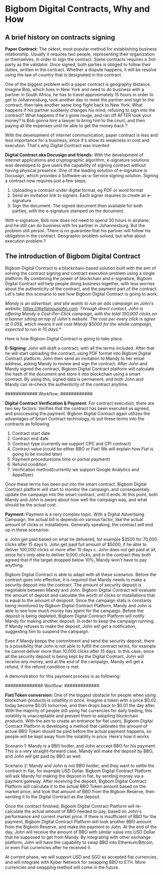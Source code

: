# Bigbom Digital Contracts, Why and How

## A brief history on contracts signing

**Paper Contract:** The oldest, most popular method for establishing business relationship. Usually it requires two people, representing their organization or themselves, in order to sign the contract. Some contracts requires a 3rd-party as the validator. 
Once signed, both parties is obliged to follow their duties, written in the contract. Whether a dispute happens, it will be resolve using the law of country that is designated in the contract.

One of the biggest problem with a paper contract is geography distance. Imagine Bob, which lives in New York and need to do business with a partner in South Africa, he has to travel approximately 15 hours in order to get to Johannesburg, took another day to meet the partner and sign to the contract, then take another same long flight back to New York. What happens if his partner suddenly changes his mind, refusing to sign into the contract? What happens if he's gone rouge, and ran off AFTER took your money? Is Bob gonna hire a lawyer to bring him to the court, and then paying all the expenses until he able to get the money back ?

With the development of internet communication, paper contract is less and less importance for a business, since it's show its weakness in cost and execution. That's why Digital Contract was invented

**Digital Contract aka Docusign and friends:** With the development of internet applications and cryptographic algorithm, e-signature solutions was developed to give users the capability of signing contract without having physical presence. One of the leading solution of e-signature is Docusign, which provides a Software-as-a-Service signing solution. Signing a contract now requires just a few steps:

1. Uploading a contract under digital format, eg PDF or word format
2. Send an invitation link to signers. Each signer requires to create an e-signature
3. Sign the document. The signed document then available for both parties, with the e-signature stamped on the document. 

With e-signature, Bob now does not need to spend 30 hours in airplane, and he still can do business with his partner in Johannesburg. But the problem still persist. There is no guarantee that his partner will follow his obligation in the contract. Geographic problem solved, but what about execution problem ?

## The introduction of Bigbom Digital Contract

Bigbom Digital Contract is a blockchain-based solution built with the aim of solving the contract signing and contract execution problem using a single platform. By combining the power of blockchain and e-signature, Bigbom Digital Contract will help people doing business together, with less worries about the authenticity of the contract, and the payment part of the contract. Let's take this scenario to see how Bigbom Digital Contract is going to work.

*Mandy is an advertiser, and she wants to run an ads campaign on John's website, https://thefamousjohn.com. Through direct contact, John is offering Mandy a Cost-Per-Click campaign, with the total 100,000 clicks on a banner sitting on top of John's website. The cost per every click is agree at 0.05$, which means it will cost Mandy $5000 for the whole campaign, expected to run in 15 days.**

Here is how Bigbom Digital Contract is going to take place.

**E-Signing:** John will draft a contract, with all the terms included. After that he will start uploading the contract, using PDF format into Bigbom Digital Contract platform. John then send an invitation to Mandy to her email address, asking Mandy to review and sign the contract. After John and Mandy signed the contract, Bigbom Digital Contract platform will calculate the hash of the document and store it into blockchain using a smart contract. By using this, signed data is permanent, and both John and Mandy can re-check the authenticity of the contract anytime.

############
Workflow:
############

**Digital Contract Verification & Payment:** For contract execution, there are two key factors: Verifies that the contract has been executed as agreed, and proccessing the payment. Bigbom Digital Contract again utilizes the advantages of Smart Contract technology, to put these terms into the contracts as following

1. Contract start date
2. Contract end date
3. Contract type (currently we support CPC and CPI contract)
4. Contract value (could be either BBO or Fiat! We will explain how Fiat is going to be involed later)
5. Payment procedure(one time or partial payment)
6. Refund condition
7. Verification method(currently we support Google Analytics and Appsflyer)

Once these terms has been put into the smart contract. Bigbom Digital Contract platform will start to monitor the campaign, and consequentaly update the campaign into the smart contract, until it ends. At this point, both Mandy and John is aware about how well the campaign was, and what should be the actual cost.

**Payment:** Payment is a very complex topic. With a Digital Advertising Campaign, the actual bill is depends on various factor, like the actual amount of clicks or installations. Generally speaking, the contract will end up in these scenarios:

a. John get paid based on what he delivered, for example $3500 for 70,000 clicks after 15 days
b. John get paid full amount of $5000, if he able to deliver 100,000 clicks or more after 15 days
c. John does not get paid at all, since he's only able to deliver 9,000 clicks, and in the contract they both agreed that if the target dropped below 10%, Mandy won't have to pay anything.

Bigbom Digital Contract is able to adapt with all these scenarios. Before the contract goes into effective, it is required that Mandy needs to make a security deposit into the contract. The amount of security deposit is negotiable between Mandy and John. Bigbom Digital Contract will evaluate the amount of deposit and calculate the worth of clicks or installations that is equal to the amount of desposit. Since the campaign stats is constanly being monitored by Bigbom Digital Contract Platform, Mandy and John is able to see how much money has spent for the campaign. Before the deposit is being depleted, Bigbom Digital Contract Platform will notify Mandy for making another deposit, in order to keep the campaign running. If Mandy refuses to make the deposit, John will get a notification, suggesting him to suspend the campaign.

Even if Mandy keeps the commitment and send the security deposit, there is a possibility that John is not able to fulfill the contract terms, for example he cannot deliver more than 10,000 clicks after 15 days. In this case, since all the security deposit is being kept by the Digital Contract, John will receive any money, and at the end of the campaign, Mandy will get a refund, if the refund condition is met. 

A demonstration for this payment process is as following:

##############
Worlflow:
#############

**Fiat/Token conversion:** One of the biggest obstacle for people when using blockchain products is volatility in price. Imagine a token with a price $0.02 today become $0.05 tomorrow, and then drops back to $0.01 the day after. With the majority of people still using fiat currencies for daily trading, this volatility is unacceptable and prevent them to adopting blockchain products. With the aim to create an entrance for fiat users, Bigbom Digital Contract Platform is developing a method that calibrates the amount of actual BBO Token should be paid before the actual payment happens, so people will be kept away from the volatility in price. Here's how it works

Scenario 1: Mandy is a BBO hodler, and John acccept BBO for his payment. This is a very straight-forward case, Mandy will make the deposit by BBO, and John will get paid by BBO as well. 

Scenario 2: Mandy and John is not BBO holder, and they want to settle the contract in fiat, for example USD Dollar. Bigbom Digital Contract Platform will ask Mandy for making the deposit in fiat, by sending money via a payment gateway. After receiving the deposit, Bigbom Digital Contract Platform will calculate it to the actual BBO Token amount based on the market price, and took that amount of BBO from the Bigbom Reserve, then sending it to the Digital Contract as the deposit.

Once the contract finished, Bigbom Digital Contract Platform will re-calculate the actual amount of BBO needed to pay, based on John's performance and current market price. If there is insufficient of BBO for the payment, Bigbom Digital Contract Platform will took another BBO amount from the Bigbom Reserve, and make the payment to John. At the end of the day, John will receive the amount of BBO with similar value into USD Dollar that he supposed to get from Mandy. By integrating with other exchange platform, John will have the capability to swap BBO into Ethereum/Bitcoin, or even Fiat currencies after he received it. 

At current phase, we will support USD and SGD as accepted fiat currencies, and will integrate with Kyber Network for swapping BBO to ETH. More currencies and swapping method will come in the future.





